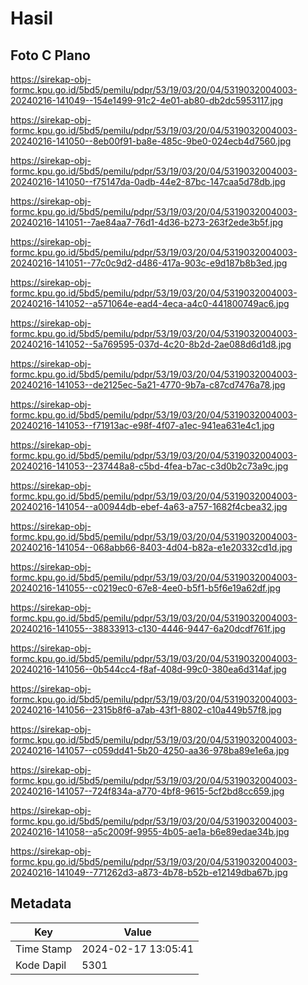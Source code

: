 # Hasil

## Foto C Plano

https://sirekap-obj-formc.kpu.go.id/5bd5/pemilu/pdpr/53/19/03/20/04/5319032004003-20240216-141049--154e1499-91c2-4e01-ab80-db2dc5953117.jpg

https://sirekap-obj-formc.kpu.go.id/5bd5/pemilu/pdpr/53/19/03/20/04/5319032004003-20240216-141050--8eb00f91-ba8e-485c-9be0-024ecb4d7560.jpg

https://sirekap-obj-formc.kpu.go.id/5bd5/pemilu/pdpr/53/19/03/20/04/5319032004003-20240216-141050--f75147da-0adb-44e2-87bc-147caa5d78db.jpg

https://sirekap-obj-formc.kpu.go.id/5bd5/pemilu/pdpr/53/19/03/20/04/5319032004003-20240216-141051--7ae84aa7-76d1-4d36-b273-263f2ede3b5f.jpg

https://sirekap-obj-formc.kpu.go.id/5bd5/pemilu/pdpr/53/19/03/20/04/5319032004003-20240216-141051--77c0c9d2-d486-417a-903c-e9d187b8b3ed.jpg

https://sirekap-obj-formc.kpu.go.id/5bd5/pemilu/pdpr/53/19/03/20/04/5319032004003-20240216-141052--a571064e-ead4-4eca-a4c0-441800749ac6.jpg

https://sirekap-obj-formc.kpu.go.id/5bd5/pemilu/pdpr/53/19/03/20/04/5319032004003-20240216-141052--5a769595-037d-4c20-8b2d-2ae088d6d1d8.jpg

https://sirekap-obj-formc.kpu.go.id/5bd5/pemilu/pdpr/53/19/03/20/04/5319032004003-20240216-141053--de2125ec-5a21-4770-9b7a-c87cd7476a78.jpg

https://sirekap-obj-formc.kpu.go.id/5bd5/pemilu/pdpr/53/19/03/20/04/5319032004003-20240216-141053--f71913ac-e98f-4f07-a1ec-941ea631e4c1.jpg

https://sirekap-obj-formc.kpu.go.id/5bd5/pemilu/pdpr/53/19/03/20/04/5319032004003-20240216-141053--237448a8-c5bd-4fea-b7ac-c3d0b2c73a9c.jpg

https://sirekap-obj-formc.kpu.go.id/5bd5/pemilu/pdpr/53/19/03/20/04/5319032004003-20240216-141054--a00944db-ebef-4a63-a757-1682f4cbea32.jpg

https://sirekap-obj-formc.kpu.go.id/5bd5/pemilu/pdpr/53/19/03/20/04/5319032004003-20240216-141054--068abb66-8403-4d04-b82a-e1e20332cd1d.jpg

https://sirekap-obj-formc.kpu.go.id/5bd5/pemilu/pdpr/53/19/03/20/04/5319032004003-20240216-141055--c0219ec0-67e8-4ee0-b5f1-b5f6e19a62df.jpg

https://sirekap-obj-formc.kpu.go.id/5bd5/pemilu/pdpr/53/19/03/20/04/5319032004003-20240216-141055--38833913-c130-4446-9447-6a20dcdf761f.jpg

https://sirekap-obj-formc.kpu.go.id/5bd5/pemilu/pdpr/53/19/03/20/04/5319032004003-20240216-141056--0b544cc4-f8af-408d-99c0-380ea6d314af.jpg

https://sirekap-obj-formc.kpu.go.id/5bd5/pemilu/pdpr/53/19/03/20/04/5319032004003-20240216-141056--2315b8f6-a7ab-43f1-8802-c10a449b57f8.jpg

https://sirekap-obj-formc.kpu.go.id/5bd5/pemilu/pdpr/53/19/03/20/04/5319032004003-20240216-141057--c059dd41-5b20-4250-aa36-978ba89e1e6a.jpg

https://sirekap-obj-formc.kpu.go.id/5bd5/pemilu/pdpr/53/19/03/20/04/5319032004003-20240216-141057--724f834a-a770-4bf8-9615-5cf2bd8cc659.jpg

https://sirekap-obj-formc.kpu.go.id/5bd5/pemilu/pdpr/53/19/03/20/04/5319032004003-20240216-141058--a5c2009f-9955-4b05-ae1a-b6e89edae34b.jpg

https://sirekap-obj-formc.kpu.go.id/5bd5/pemilu/pdpr/53/19/03/20/04/5319032004003-20240216-141049--771262d3-a873-4b78-b52b-e12149dba67b.jpg


## Metadata

| Key        | Value               |
| ---------- | ------------------- |
| Time Stamp | 2024-02-17 13:05:41 |
| Kode Dapil | 5301                |



